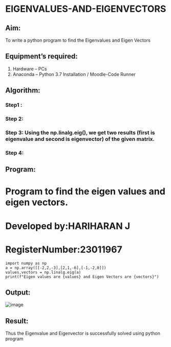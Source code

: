 # EIGENVALUES-AND-EIGENVECTORS
## Aim:
To write a python program to find the Eigenvalues and Eigen Vectors
## Equipment’s required:
1. 	Hardware – PCs
2. 	Anaconda – Python 3.7 Installation / Moodle-Code Runner
## Algorithm:
### Step1 : 
### Step 2: 
### Step 3: Using the np.linalg.eig(),  we get two results (first is eigenvalue and second is eigenvector) of the given matrix.
### Step 4: 

## Program:
# Program to find the eigen values and eigen vectors.
# Developed by:HARIHARAN J 
# RegisterNumber:23011967
```
import numpy as np
a = np.array([[-2,2,-3],[2,1,-6],[-1,-2,0]])
values,vectors = np.linalg.eig(a)
print(f"Eigen values are {values} and Eigen Vectors are {vectors}")
```
## Output:
![image](https://github.com/HariharanJayavel/EIGENVALUES-AND-EIGENVECTORS/assets/144870546/9b2bfda4-5f54-4ba0-baa9-c0f46f224827)

## Result:
Thus the Eigenvalue and Eigenvector is successfully solved using python program
